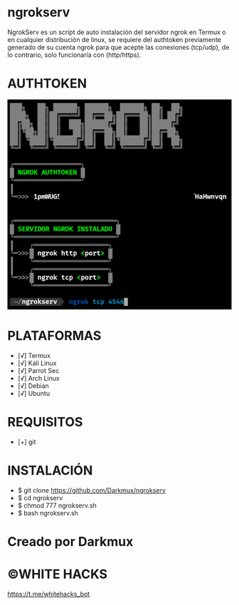 # ngrokserv
NgrokServ es un script de auto instalación del servidor ngrok en Termux o en cualquier distribución de linux, se requiere del authtoken previamente generado de su cuenta ngrok para que acepte las conexiones (tcp/udp), de lo contrario, solo funcionaría con (http/https).
# AUTHTOKEN
![alt text](https://github.com/Darkmux/ngrokserv/blob/main/images/ngrokserv.png)
# PLATAFORMAS
* [√] Termux
* [√] Kali Linux
* [√] Parrot Sec
* [√] Arch Linux
* [√] Debian
* [√] Ubuntu
# REQUISITOS
* [+] git
# INSTALACIÓN
* $ git clone https://github.com/Darkmux/ngrokserv
* $ cd ngrokserv
* $ chmod 777 ngrokserv.sh
* $ bash ngrokserv.sh
# Creado por Darkmux
# ©WHITE HACKS
https://t.me/whitehacks_bot
